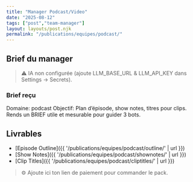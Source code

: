 ```yaml
---
title: "Manager Podcast/Video"
date: "2025-08-12"
tags: ["post","team-manager"]
layout: layouts/post.njk
permalink: "/publications/equipes/podcast/"
---
```

## Brief du manager

> ⚠️ IA non configurée (ajoute LLM_BASE_URL & LLM_API_KEY dans Settings → Secrets).

### Brief reçu
Domaine: podcast
Objectif: Plan d’épisode, show notes, titres pour clips.
Rends un BRIEF utile et mesurable pour guider 3 bots.

## Livrables
- [Episode Outline]({{ '/publications/equipes/podcast/outline/' | url }})
- [Show Notes]({{ '/publications/equipes/podcast/shownotes/' | url }})
- [Clip Titles]({{ '/publications/equipes/podcast/cliptitles/' | url }})

> ⚙️ Ajoute ici ton lien de paiement pour commander le pack.
